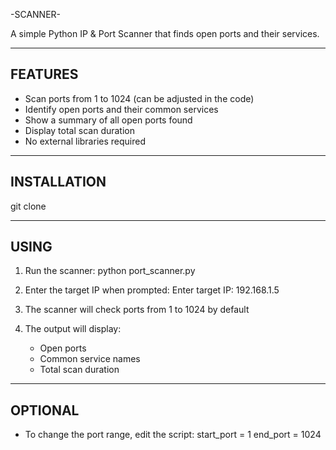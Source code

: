 -SCANNER-

A simple Python IP & Port Scanner that finds open ports and their services.

----------------------------------------
FEATURES
----------------------------------------
- Scan ports from 1 to 1024 (can be adjusted in the code)
- Identify open ports and their common services
- Show a summary of all open ports found
- Display total scan duration
- No external libraries required

----------------------------------------
INSTALLATION
----------------------------------------
git clone 

----------------------------------------
USING
----------------------------------------
1. Run the scanner:
   python port_scanner.py

2. Enter the target IP when prompted:
   Enter target IP: 192.168.1.5

3. The scanner will check ports from 1 to 1024 by default

4. The output will display:
   - Open ports
   - Common service names
   - Total scan duration

----------------------------------------
OPTIONAL
----------------------------------------
- To change the port range, edit the script:
   start_port = 1
   end_port = 1024

